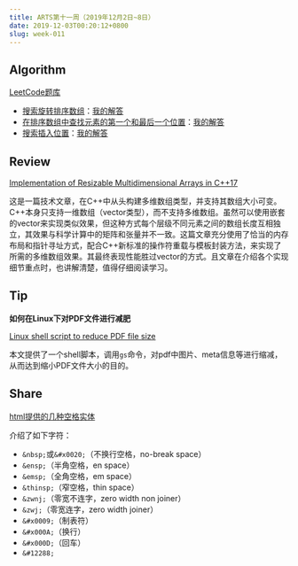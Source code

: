 ```yaml
---
title: ARTS第十一周（2019年12月2日~8日）
date: 2019-12-03T00:20:12+0800
slug: week-011
---
```


## Algorithm

[LeetCode题库](https://leetcode-cn.com/problemset/all/)

* [搜索旋转排序数组](https://leetcode-cn.com/problems/search-in-rotated-sorted-array/)：[我的解答](https://github.com/yanlinlin82/leetcode/blob/master/00033_search-in-rotated-sorted-array/191129-1.cpp)
* [在排序数组中查找元素的第一个和最后一个位置](https://leetcode-cn.com/problems/find-first-and-last-position-of-element-in-sorted-array/)：[我的解答](https://github.com/yanlinlin82/leetcode/blob/master/00034_find-first-and-last-position-of-element-in-sorted-array/191202-1.cpp)
* [搜索插入位置](https://leetcode-cn.com/problems/search-insert-position/)：[我的解答](https://github.com/yanlinlin82/leetcode/blob/master/00035_search-insert-position/191203-1.cpp)

## Review

[Implementation of Resizable Multidimensional Arrays in C++17](https://www.codeproject.com/Articles/5250544/Implementation-of-Resizable-Multidimensional-Array)

这是一篇技术文章，在C++中从头构建多维数组类型，并支持其数组大小可变。C++本身只支持一维数组（vector类型），而不支持多维数组。虽然可以使用嵌套的vector来实现类似效果，但这种方式每个层级不同元素之间的数组长度互相独立，其效果与科学计算中的矩阵和张量并不一致。这篇文章充分使用了恰当的内存布局和指针寻址方式，配合C++新标准的操作符重载与模板封装方法，来实现了所需的多维数组效果。其最终表现性能胜过vector的方式。且文章在介绍各个实现细节重点时，也讲解清楚，值得仔细阅读学习。

## Tip

**如何在Linux下对PDF文件进行减肥**

[Linux shell script to reduce PDF file size](https://bash.cyberciti.biz/file-management/linux-shell-script-to-reduce-pdf-file-size/)

本文提供了一个shell脚本，调用`gs`命令，对pdf中图片、meta信息等进行缩减，从而达到缩小PDF文件大小的目的。

## Share

[html提供的几种空格实体](https://github.com/haizlin/fe-interview/issues/293#issuecomment-559651206)

介绍了如下字符：

* `&nbsp;`或`&#x0020;`（不换行空格，no-break space）
* `&ensp;`（半角空格，en space）
* `&emsp;`（全角空格，em space）
* `&thinsp;`（窄空格，thin space）
* `&zwnj;`（零宽不连字，zero width non joiner）
* `&zwj;`（零宽连字，zero width joiner）
* `&#x0009;`（制表符）
* `&#x000A;`（换行）
* `&#x000D;`（回车）
* `&#12288;`
